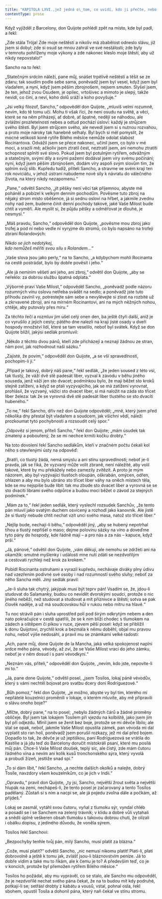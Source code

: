 ```yaml
---
title: "KAPITOLA LXVI.,jež jedná o\_tom, co uvidí, kdo ji přečte, nebo uslyší, kdo bude poslouchat její četbu."
contentType: prose
---
```


  

Když vyjížděl z Barcelony, don Quijote pohlédl zpět na místo, kde byl padl, a řekl:

„Zde stála Trója! Zde moje neštěstí a nikoliv má zbabělost odneslo slávu, jíž jsem si dobyl; zde si osud se mnou zahrál ve své nestálosti; zde byly v temnotu pohříženy moje výkony a zde nakonec kleslo moje štěstí, aby už nikdy nepovstalo!“

Sancho na to řekl:

„Statečným srdcím náleží, pane můj, snášet trpělivě neštěstí a těšit se ze zdaru; tak soudím podle sebe sama, poněvadž jsem byl vesel, když jsem byl vladařem, a nyní, když jsem pěším zbrojnošem, nejsem smuten. Slyšel jsem, že ten, jehož zvou Osudem, je opilec, vrtošivec a mimoto je slepý, takže nevidí, co činí, a neví, koho dolů sráží a koho povyšuje.“

„Jsi velký filozof, Sancho,“ odpověděl don Quijote, „mluvíš velmi rozumně, nevím, kdo tě tomu učí. Mohu ti však říci, že není osudu na světě, a věci, které se na něm přiházejí, ať dobré, ať špatné, nedějí se náhodou, ale zvláštní prozřetelností nebes a odtud pochází úsloví: každý je strůjcem svého štěstí. Byl jsem strůjcem svého, ale nevedl jsem si s nutnou rozvahou, a proto moje nároky tak hanebně selhaly. Byl bych si měl pomyslit, že mocné velikosti koně rytíře Bílého měsíce nemůže odolat slabost Rocinantova. Odvážil jsem se přece nakonec, učinil jsem, co bylo v mé moci, a srazili mě; ačkoliv jsem ztratil čest, neztratil jsem, ani nemohu ztratiti schopnost splniti své slovo. Pokud jsem byl potulným rytířem, odvážným a statečným, svými díly a svými pažemi dodával jsem víry svému počínání; nyní, když jsem pěším zbrojnošem, dodám víry aspoň svým slovům tím, že splním svůj slib. Kupředu tudíž, příteli Sancho, a stravme ve svém kraji ten rok noviciátu, v jehož ústraní nabudeme nové síly k návratu do válečného života, na který nikdy nezapomenu.“

„Pane,“ odvětil Sancho, „jít pěšky není věcí tak příjemnou, abyste mě poháněl a pobízel k velkým denním pochodům. Pověsme tuto zbroj na nějaký strom místo oběšence, já si sednu oslovi na hřbet, a jakmile zvednu nohy nad zem, budeme činit denní pochody takové, jaké Vaše Milost bude chtít a vyměří. Ale myslit si, že půjdu pěšky a odměřovat je dlouhé, je nesmysl.“

„Máš pravdu, Sancho,“ odpověděl don Quijote, „pověsme mou zbroj jako trofej a pod ní nebo vedle ní vyryjme do stromů, co bylo napsáno na trofeji zbraní Rolandových:

_Nikdo se jich nedotýkej,  
kdo nemůžeš měřiti svou sílu s Rolandem…“_

„Vaše slova jsou jako perly,“ na to Sancho, „a kdybychom mohli Rocinanta na cestě postrádat, bylo by dobře pověsit i jeho.“

„Ale já nemíním věšeti ani jeho, ani zbroj,“ odvětil don Quijote, „aby se neřeklo: za dobrou službu špatná odplata.“

„Výborně praví Vaše Milost,“ odpověděl Sancho, „poněvadž podle názoru rozumných vinu oslovu netřeba svádět na sedlo; a poněvadž jste tuto příhodu zavinil vy, potrestejte sám sebe a nevylévejte si zlost na rozbité už a zkrvavené zbroji, ani na mírném Rocinantovi, ani na mých něžných nohou, chtěje, aby putovaly přes míru.“

Za těchto řečí a rozmluv jim ušel celý onen den, ba ještě čtyři další, aniž je co vyrušilo z jejich cesty; pátého dne nalezli na kraji jisté osady u dveří hospody množství lidí, které se tam veselilo, neboť byl svátek. Když se don Quijote blížil, jakýsi sedlák promluvil:

„Někdo z těchto dvou pánů, kteří zde přicházejí a neznají žádnou ze stran, nám poví, jak rozhodnout naši sázku.“

„Zajisté, že povím,“ odpověděl don Quijote, „a se vší spravedlností, pochopím-li ji.“

„Případ je takový, dobrý náš pane,“ řekl sedlák, „že jeden soused z této vsi, tak tlustý, že váží dvě stě padesát liber, vyzval k závodu v běhu jiného souseda, jenž váží jen sto dvacet; podmínkou bylo, že mají běžet sto kroků stejně zatíženi, a když se ptali vyzývajícího, jak se má zatížení vyrovnat, prohlásil, že vyzvaný, vážící sto dvacet liber, si má naložit na záda sto třicet liber železa: tak že se vyrovná dvě stě padesát liber tlustého se sto dvacíti hubeného.“

„To ne,“ řekl Sancho, dřív než don Quijote odpověděl; „mně, který jsem před několika dny přestal být vladařem a soudcem, jak všichni vědí, náleží prozkoumat tyto pochybnosti a rozsoudit celý spor.“

„Odpověz si jenom, příteli Sancho,“ řekl don Quijote; „mám úsudek tak zmatený a pobouřený, že se mi nechce krmiti kočku drobty.“

Na toto dovolení řekl Sancho sedlákům, kteří v značném počtu čekali kol něho s otevřenými ústy na odpověď:

„Bratři, co tlustý žádá, nemá smyslu a ani stínu spravedlnosti; neboť je-li pravda, jak se říká, že vyzvaný může volit zbraně, není náležité, aby volil takové, které by mu překážely nebo zamezily zvítězit. A proto je mým názorem, aby byl vyzývající tlusťoch oloupán, oškrabán, omýcen, odřen, ohlazen a aby mu bylo ubráno sto třicet liber váhy na oněch místech těla, kde se mu nejspíše bude líbit: tak mu zbude sto dvacet liber a vyrovná se se sto dvacíti librami svého odpůrce a budou moci běžet o závod za stejných podmínek.“

„Mám za to,“ řekl jeden sedlák, který vyslechl rozsudek Sanchův, „že tento pán mluvil jako svatým duchem osvícený a rozhodl jako kanovník. Ale jistě že si tlustý nebude chtít nechat vzít unci svého masa, natož sto třicet liber.“

„Nejlíp bude, nechají-li běhu,“ odpověděl jiný, „aby se hubený nepotrhal tíhou a tlustý nepřišel o maso; dejme polovinu sázky na víno a doveďme tyto pány do hospody, kde řádně mají – a pro nás a za nás – kapuce, když prší.“

„Já, pánové,“ odvětil don Quijote, „vám děkuji, ale nemohu se zdržeti ani na okamžik: smutné myšlenky i události mne nutí zdáti se nezdvořilým a cestovati rychleji než krok za krokem.“

Pobídl Rocinanta ostruhami a vyrazil kupředu, nechávaje diváky plny údivu nad vzezřením podivné své osoby i nad rozumností svého sluhy; neboť za něho Sancha měli. Jiný sedlák pravil:

„Je-li sluha tak chytrý, jakýpak musí být teprv pán! Vsadím se, že, jdou-li studovat do Salamanky, budou co nevidět dvorskými soudci, protože o nic jiného neběží, než studovat a studovat a mít příznivce a štěstí; sotva se pak člověk naděje, a už má soudcovskou hůl v rukou nebo mitru na hlavě.“

Tu noc strávili pán i sluha uprostřed polí pod širým odkrytým nebem a den nato pokračujíce v cestě spatřili, že se k nim blíží chodec s tlumokem na zádech a oštěpem či píkou v ruce, zjevem pěší posel: když se přiblížil k donu Quijotovi, zrychlil krok a bezmála k němu doběhl, objal mu pravou nohu, neboť výše nedosáhl, a pravil mu se známkami velké radosti:

„Ach, pane můj, done Quijote de la Mancha, jaká velká spokojenost naplní srdce mého pána, vévody, až zví, že se Vaše Milost vrací do jeho zámku, neboť je v něm dosud i s paní vévodkyní.“

„Neznám vás, příteli,“ odpověděl don Quijote, „nevím, kdo jste, nepovíte-li mi to.“

„Já, pane done Quijote,“ odvětil posel, „jsem Tosílos, lokaj páně vévodův, který s vámi nechtěl bojovat pro svatbu dcery doni Rodríguezové.“

„Bůh pomoz,“ řekl don Quijote, „je možno, abyste vy byl tím, kterého mí nepřátelé kouzelníci proměnili v lokaje, o kterém mluvíte, aby mě připravili o slávu onoho boje?“

„Mlčte, dobrý pane,“ na to posel; „nebylo žádných čárů a žádné proměny obličeje. Byl jsem tak lokajem Tosílem při vjezdu na kolbiště, jako jsem jím byl při odjezdu. Mínil jsem se ženit bez boje, protože se mi děvče líbilo; ale stal se opak, neboť, jakmile Vaše Milost opustila zámek, pan vévoda mi dal vyplatit sto ran holí, poněvadž jsem porušil rozkazy, jež mi dal před bojem. Dopadlo to tak, že děvče je už jeptiškou, paní Rodríguezová se vrátila do Kastilie a já jdu teď do Barcelony doručit místokráli psaní, které mu posílá můj pán. Chce-li Vaše Milost doušek, teplý sic, ale čistý, zde mám čutoru řádného vína a nevím ani kolik kusů tronchonského sýra, který vyvolá a probudí žízeň, jestliže snad spí.“

„To si dám líbit,“ řekl Sancho, „a nechte dalších okolků a nalejte, dobrý Tosíle, navzdory všem kouzelníkům, co je jich v Indii.“

„Opravdu,“ pravil don Quijote, „ty jsi, Sancho, největší žrout světa a největší hlupák na zemi, nechápeš-li, že tento posel je začarovaný a tento Tosílos padělaný. Zůstaň si s ním a nacpi se, ale já pojedu zvolna dále a počkám, až přijdeš.“

Lokaj se zasmál, vytáhl svou čutoru, vyňal z tlumoku sýr, vyndal chléb a posadil se i se Sanchem na zelený trávník; v klidu a dobré vůli vytahali a snědli úplně veškeren obsah tlumoku s takovou dobrou chutí, že olízali i obálku dopisu, z jediného důvodu, že voněla sýrem.

Tosílos řekl Sanchovi:

„Bezpochyby tenhle tvůj pán, milý Sancho, musí platit za blázna.“

„Cože, musí platit?“ odvětil Sancho, „nic nemusí nikomu platit! Platí-li, platí dobrovolně a ještě k tomu jak, zvlášť jsou-li bláznovstvím peníze. Já to dobře vidím a také mu to říkám, ale k čemu je to? A především teď, co je v koncích, protože byl přemožen rytířem Bílého měsíce.“

Tosílos ho požádal, aby mu vyprávěl, co se stalo, ale Sancho mu odpověděl, že je nezdvořilé nechat svého pána čekat, že na to budou mít kdy podruhé, potkají-li se; setřásl drobty z kabátu a vousů, vstal, pohnal osla, řekl sbohem, opustil Tosíla a dohonil pána, který naň čekal ve stínu stromu.

